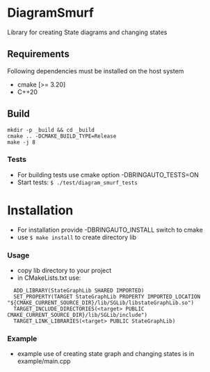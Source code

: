 # DiagramSmurf
Library for creating State diagrams and changing states

## Requirements

Following dependencies must be installed on the host system

- cmake [>= 3.20]
- C++20

## Build

```
mkdir -p _build && cd _build
cmake .. -DCMAKE_BUILD_TYPE=Release
make -j 8
```

### Tests
- For building tests use cmake option -DBRINGAUTO_TESTS=ON 
- Start tests: `$ ./test/diagram_smurf_tests`

# Installation
- For installation provide -DBRINGAUTO_INSTALL switch to cmake
- use `$ make install` to create directory lib

### Usage
- copy lib directory to your project
- in CMakeLists.txt use:
```
  ADD_LIBRARY(StateGraphLib SHARED IMPORTED)
  SET_PROPERTY(TARGET StateGraphLib PROPERTY IMPORTED_LOCATION "${CMAKE_CURRENT_SOURCE_DIR}/lib/SGLib/libstateGraphLib.so")
  TARGET_INCLUDE_DIRECTORIES(<target> PUBLIC CMAKE_CURRENT_SOURCE_DIR}/lib/SGLib/include")
  TARGET_LINK_LIBRARIES(<target> PUBLIC StateGraphLib)
  ```

### Example
- example use of creating state graph and changing states is in example/main.cpp